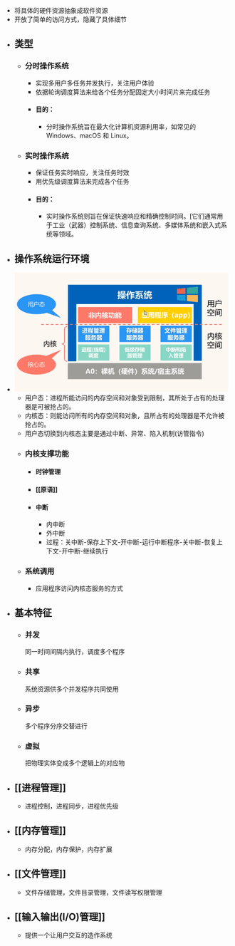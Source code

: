 - 将具体的硬件资源抽象成软件资源
- 开放了简单的访问方式，隐藏了具体细节
- ## 类型
	- ### 分时操作系统
		- 实现多用户多任务并发执行，关注用户体验
		- 依据轮询调度算法来给各个任务分配固定大小时间片来完成任务
		- #### 目的：
			- 分时操作系统旨在最大化计算机资源利用率，如常见的 Windows、macOS 和 Linux。
	- ### 实时操作系统
		- 保证任务实时响应，关注任务时效
		- 用优先级调度算法来完成各个任务
		- #### 目的：
			- 实时操作系统则旨在保证快速响应和精确控制时间。[它们通常用于工业（武器）控制系统、信息查询系统、多媒体系统和嵌入式系统等领域。
- ## 操作系统运行环境
- ![计操_1.png](../assets/计操_1_1676549753594_0.png)
	- 用户态：进程所能访问的内存空间和对象受到限制，其所处于占有的处理器是可被抢占的。
	- 内核态：则能访问所有的内存空间和对象，且所占有的处理器是不允许被抢占的。
	- 用户态切换到内核态主要是通过中断、异常、陷入机制(访管指令)
	- ### 内核支撑功能
		- #### 时钟管理
		- #### [[原语]]
		- #### 中断
			- 内中断
			- 外中断
			- 过程：关中断-保存上下文-开中断-运行中断程序-关中断-恢复上下文-开中断-继续执行
	- ### 系统调用
		- 应用程序访问内核态服务的方式
- ## 基本特征
	- ### 并发
	  同一时间间隔内执行，调度多个程序
	- ### 共享
	  系统资源供多个并发程序共同使用
	- ### 异步
	  多个程序分序交替进行
	- ### 虚拟
	  把物理实体变成多个逻辑上的对应物
- ## [[进程管理]]
	- 进程控制，进程同步，进程优先级
- ## [[内存管理]]
	- 内存分配，内存保护，内存扩展
- ## [[文件管理]]
	- 文件存储管理，文件目录管理，文件读写权限管理
- ## [[输入输出(I/O)管理]]
	- 提供一个让用户交互的造作系统